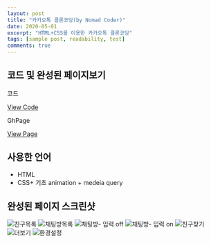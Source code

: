 ```yaml
---
layout: post
title: "카카오톡 클론코딩(by Nomad Coder)"
date: 2020-05-01
excerpt: "HTML+CSS를 이용한 카카오톡 클론코딩"
tags: [sample post, readability, test]
comments: true
---
```


## 코드 및 완성된 페이지보기

코드

<a href="https://github.com/HyungMinKang/KakaoTalk-CloneCoding" class="btn btn-success">View Code</a>

GhPage

<a href="https://hyungminkang.github.io/KakaoTalk-CloneCoding/" class="btn btn-success">View Page</a>

## 사용한 언어

-   HTML
-   CSS+ 기초 animation + medeia query

## 완성된 페이지 스크린샷

![친구목록](images/friends.jpg)
![채팅방목록](images/chats.jpg)
![채팅방- 입력 off](images/chat1.jpg)
![채팅방- 입력 on](images/chat2.jpg)
![친구찾기](images/find.jpg)
![더보기](images/more.jpg)
![환경설정](images/setting.jpg)
